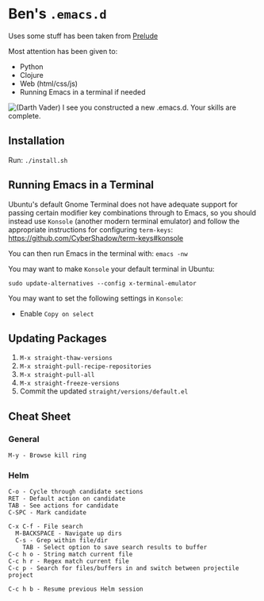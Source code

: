 # Ben's `.emacs.d`

Uses some stuff has been taken from [Prelude](https://github.com/bbatsov/prelude)

Most attention has been given to:

* Python
* Clojure
* Web (html/css/js)
* Running Emacs in a terminal if needed

![(Darth Vader) I see you constructed a new .emacs.d. Your skills are complete.](new-emacsd.jpg)


## Installation

Run: `./install.sh`


## Running Emacs in a Terminal

Ubuntu's default Gnome Terminal does not have adequate support for
passing certain modifier key combinations through to Emacs, so you
should instead use `Konsole` (another modern terminal emulator) and
follow the appropriate instructions for configuring `term-keys`:
https://github.com/CyberShadow/term-keys#konsole

You can then run Emacs in the terminal with: `emacs -nw`

You may want to make `Konsole` your default terminal in Ubuntu:

```
sudo update-alternatives --config x-terminal-emulator
```

You may want to set the following settings in `Konsole`:

* Enable `Copy on select`


## Updating Packages

1. `M-x straight-thaw-versions`
2. `M-x straight-pull-recipe-repositories`
3. `M-x straight-pull-all`
4. `M-x straight-freeze-versions`
5. Commit the updated `straight/versions/default.el`

## Cheat Sheet

### General

```
M-y - Browse kill ring
```

### Helm

```
C-o - Cycle through candidate sections
RET - Default action on candidate
TAB - See actions for candidate
C-SPC - Mark candidate

C-x C-f - File search
  M-BACKSPACE - Navigate up dirs
  C-s - Grep within file/dir
    TAB - Select option to save search results to buffer
C-c h o - String match current file
C-c h r - Regex match current file
C-c p - Search for files/buffers in and switch between projectile project

C-c h b - Resume previous Helm session

```
